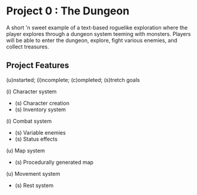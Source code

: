# Project 0 : The Dungeon
A short 'n sweet example of a text-based roguelike exploration where the player explores through a dungeon system teeming with monsters. Players will be able to enter the dungeon, explore, fight various enemies, and collect treasures.
## Project Features
(u)nstarted; (i)ncomplete; (c)ompleted; (s)tretch goals

(i) Character system
- (s) Character creation
- (s) Inventory system

(i) Combat system
- (s) Variable enemies
- (s) Status effects

(u) Map system
- (s) Procedurally generated map

(u) Movement system
- (s) Rest system